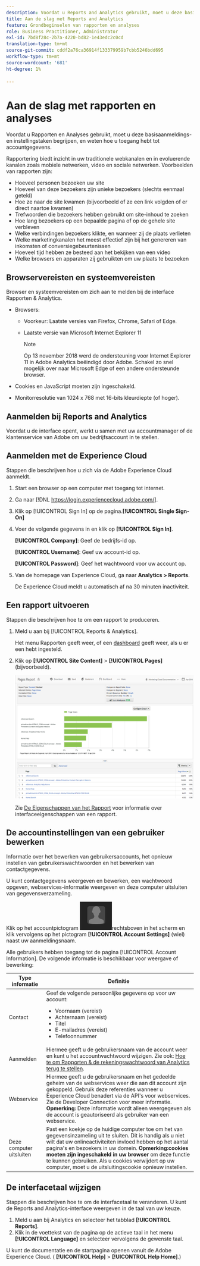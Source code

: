 ```yaml
---
description: Voordat u Reports and Analytics gebruikt, moet u deze basistaken voor aanmelding en installatie begrijpen en controleren hoe u toegang krijgt tot accountgegevens.
title: Aan de slag met Reports and Analytics
feature: Grondbeginselen van rapporten en analyses
role: Business Practitioner, Administrator
exl-id: 7bd8f28c-2b7a-4220-bd82-1e43edc2c0cd
translation-type: tm+mt
source-git-commit: cddf2a76ca36914f133379959b7cbb5246bdd695
workflow-type: tm+mt
source-wordcount: '681'
ht-degree: 1%

---
```


# Aan de slag met rapporten en analyses

Voordat u Rapporten en Analyses gebruikt, moet u deze basisaanmeldings- en instellingstaken begrijpen, en weten hoe u toegang hebt tot accountgegevens.

Rapportering biedt inzicht in uw traditionele webkanalen en in evoluerende kanalen zoals mobiele netwerken, video en sociale netwerken. Voorbeelden van rapporten zijn:

* Hoeveel personen bezoeken uw site
* Hoeveel van deze bezoekers zijn unieke bezoekers (slechts eenmaal geteld)
* Hoe ze naar de site kwamen (bijvoorbeeld of ze een link volgden of er direct naartoe kwamen)
* Trefwoorden die bezoekers hebben gebruikt om site-inhoud te zoeken
* Hoe lang bezoekers op een bepaalde pagina of op de gehele site verbleven
* Welke verbindingen bezoekers klikte, en wanneer zij de plaats verlieten
* Welke marketingkanalen het meest effectief zijn bij het genereren van inkomsten of conversiegebeurtenissen
* Hoeveel tijd hebben ze besteed aan het bekijken van een video
* Welke browsers en apparaten zij gebruikten om uw plaats te bezoeken

## Browservereisten en systeemvereisten

Browser en systeemvereisten om zich aan te melden bij de interface Rapporten &amp; Analytics.

* Browsers:

   * Voorkeur: Laatste versies van Firefox, Chrome, Safari of Edge.
   * Laatste versie van Microsoft Internet Explorer 11

      >[!NOTE]
      >
      >Op 13 november 2018 werd de ondersteuning voor Internet Explorer 11 in Adobe Analytics beëindigd door Adobe. Schakel zo snel mogelijk over naar Microsoft Edge of een andere ondersteunde browser.

* Cookies en JavaScript moeten zijn ingeschakeld.
* Monitorresolutie van 1024 x 768 met 16-bits kleurdiepte (of hoger).

## Aanmelden bij Reports and Analytics

Voordat u de interface opent, werkt u samen met uw accountmanager of de klantenservice van Adobe om uw bedrijfsaccount in te stellen.

## Aanmelden met de Experience Cloud

Stappen die beschrijven hoe u zich via de Adobe Experience Cloud aanmeldt.

1. Start een browser op een computer met toegang tot internet.
1. Ga naar [!DNL https://login.experiencecloud.adobe.com/].
1. Klik op [!UICONTROL Sign In] op de pagina.**[!UICONTROL Single Sign-On]**
1. Voer de volgende gegevens in en klik op **[!UICONTROL Sign In]**.

   **[!UICONTROL Company]**: Geef de bedrijfs-id op.

   **[!UICONTROL Username]**: Geef uw account-id op.

   **[!UICONTROL Password]**: Geef het wachtwoord voor uw account op.
1. Van de homepage van Experience Cloud, ga naar **Analytics > Reports**.

   De Experience Cloud meldt u automatisch af na 30 minuten inactiviteit.

## Een rapport uitvoeren

Stappen die beschrijven hoe te om een rapport te produceren.

1. Meld u aan bij [!UICONTROL Reports & Analytics].

   Het menu Rapporten geeft weer, of een [dashboard](/help/analyze/reports-analytics/dashboard.md) geeft weer, als u er een hebt ingesteld.

1. Klik op **[!UICONTROL Site Content]** > **[!UICONTROL Pages]** (bijvoorbeeld).

   ![](assets/pages_report.png)

   Zie [De Eigenschappen van het Rapport](/help/analyze/reports-analytics/overview/report-overview.md) voor informatie over interfaceeigenschappen van een rapport.

## De accountinstellingen van een gebruiker bewerken

Informatie over het bewerken van gebruikersaccounts, het opnieuw instellen van gebruikerswachtwoorden en het bewerken van contactgegevens.

U kunt contactgegevens weergeven en bewerken, een wachtwoord opgeven, webservices-informatie weergeven en deze computer uitsluiten van gegevensverzameling.

Klik op het accountpictogram ![](assets/account.png)rechtsboven in het scherm en klik vervolgens op het pictogram **[!UICONTROL Account Settings]** (wiel) naast uw aanmeldingsnaam.

Alle gebruikers hebben toegang tot de pagina [!UICONTROL Account Information]. De volgende informatie is beschikbaar voor weergave of bewerking:

| Type informatie | Definitie |
| --- | --- |
| Contact | Geef de volgende persoonlijke gegevens op voor uw account:<ul><li>Voornaam (vereist)</li><li>Achternaam (vereist)</li><li>Titel</li><li>E-mailadres (vereist)</li><li>Telefoonnummer</li></ul> |
| Aanmelden | Hiermee geeft u de gebruikersnaam van de account weer en kunt u het accountwachtwoord wijzigen. Zie ook: [Hoe te om Rapporten &amp; de rekeningswachtwoord van Analytics terug te stellen](https://experienceleague.adobe.com/docs/analytics/technotes/troubleshoot-login.html?lang=en). |
| Webservice | Hiermee geeft u de gebruikersnaam en het gedeelde geheim van de webservices weer die aan dit account zijn gekoppeld. Gebruik deze referenties wanneer u Experience Cloud benadert via de API&#39;s voor webservices. Zie de Developer Connection voor meer informatie. **Opmerking:** Deze informatie wordt alleen weergegeven als de account is geautoriseerd als gebruiker van een webservice. |
| Deze computer uitsluiten | Past een koekje op de huidige computer toe om het van gegevensinzameling uit te sluiten. Dit is handig als u niet wilt dat uw onlineactiviteiten invloed hebben op het aantal pagina&#39;s en bezoekers in uw domein. **Opmerking:cookies moeten zijn ingeschakeld in uw browser** om deze functie te kunnen gebruiken. Als u cookies verwijdert op uw computer, moet u de uitsluitingscookie opnieuw instellen. |

## De interfacetaal wijzigen

Stappen die beschrijven hoe te om de interfacetaal te veranderen. U kunt de Reports and Analytics-interface weergeven in de taal van uw keuze.

1. Meld u aan bij Analytics en selecteer het tabblad **[!UICONTROL Reports]**.
1. Klik in de voettekst van de pagina op de actieve taal in het menu **[!UICONTROL Language]** en selecteer vervolgens de gewenste taal.

U kunt de documentatie en de startpagina openen vanuit de Adobe Experience Cloud. ( **[!UICONTROL Help]** > **[!UICONTROL Help Home]**.)
